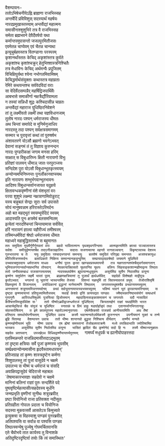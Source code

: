 वैशम्पायनः-  
ततोऽभिषेचनीयेऽह्नि ब्राह्मणा राजभिस्सह  
अन्तर्वेदिं प्रविविशुस् सदस्यार्थं महर्षयः  
नारदप्रमुखास्तस्याम् अन्तर्वेद्यां महात्मनः  
समासीनाश्शुशुभिरे तत्र वै राजभिस्सह  
समेता ब्रह्मभवने देवैर्देवर्षयो यथा  
कर्मान्तरमुपासन्तो जजल्पुरमितौजसः  
एवमेतन्न चाप्येवम् एवं चैतन्न चान्यथा  
इत्यूचुर्बहवस्तत्र वितण्डानाः परस्परम्  
कृशानर्थांस्ततः केचिद् अकृशांस्तत्र कुर्वते  
अकृशांश्च कृशांश्चक्रुर् हेतुभिश्शास्त्रनिश्चितैः  
तत्र मेधाविनः केचिद् अर्थमन्यैः प्रपूजितम्  
विचिक्षिपुर्यथा श्येना नभोगतमिवामिषम्  
केचिद्धर्मार्थसंयुक्ताः कथास्तत्र महाव्रताः  
रेमिरे कथयन्तश्च सर्ववेदविदां वराः  
सा वेदिर्वेदसम्पन्नैर् महर्षिद्विजपार्थिवैः  
आबभासे समाकीर्णा नक्षत्रैर्द्यौरिवामला  
न तस्यां सन्निधौ शूद्रः कश्चिदासीन्न चाव्रतः  
अन्तर्वेद्यां महाराज युधिष्ठिरनिवेशने  
तां तु लक्ष्मीवतो लक्ष्मीं तथा यज्ञविधानजाम्  
तुतोष नारदः पश्यन् धर्मराजस्य धीमतः  
अथ चिन्तां समापेदे स मुनिर्मनुजाधिप  
नारदस्तु तदा पश्यन् सर्वक्षत्रसमागमम्  
सस्मार च पुरावृत्तां कथां तां पुरुषर्षभ  
अंशावतरणे योऽसौ ब्रह्मणो भवनेऽभवत्  
देवानां सङ्गमं तं तु विज्ञाय कुरुनन्दन  
नारदः पुण्डरीकाक्षं जगाम मनसा हरिम्  
साक्षात् स विबुधारिघ्नः क्षितौ नारायणो विभुः  
प्रतिज्ञां पालयन् धीमाञ् जातः परपुरञ्जयः  
सन्दिदेश पुरा योऽसौ विबुधान्भूतकृत्स्वयम्  
अन्योन्यमभिनिघ्नन्तः पुनर्लोकानवाप्स्यथ  
इति नारायणः शम्भुर्भगवान्भूतभावनः  
आदिश्य विबुधान्सर्वानजायत यदुक्षये  
क्षितावन्धकवृष्णीनां वंशे वंशभृतां वरः  
परया शुशुभे लक्ष्म्या नक्षत्राणामिवोडुराट्  
यस्य बाहुबलं सेन्द्राः सुराः सर्व उपासते  
सोयं मानुषवन्नाम हरिरास्तेऽरिमर्दनः  
अहो बत महद्भूतं स्वयम्भूर्यदिदं स्वयम्  
आदास्यति पुनः क्षत्रमेवं बलसमन्वितम्  
इत्येतां नारदश्चिन्तां चिन्तयामास सर्ववित्  
हरिं नारायणं ज्ञात्वा यज्ञैरीज्यं तमीश्वरम्  
तस्मिन्धर्मविदां श्रेष्ठो धर्मराजस्य धीमतः  
महाध्वरे महाबुद्धिस्तस्थौ स बहुमानतः  
`ततः समुदिता मुख्यैर्गुणैर्गुणवतां वराः  
बहवो भावितात्मानः पृथक्पृथगरिन्दमाः  
आत्मकृत्यमिति ज्ञात्वा पाञ्चालास्तत्र सर्वशः  
समीयुर्वृष्णयश्चैव तदाऽनीकाग्रहारिणः  
सदाराः सजनामात्या वहन्तो रत्नसञ्चयान्  
विकृष्टत्वाच्च देशस्य गुरुभारतया च ते  
ययुः प्रमुदिताः पश्चाद्भगवन्तं समन्वयुः  
बलशेषं समुदितं परिगृह्य समन्ततः  
अजश्चक्रायुधः शौरिरमित्रगणमर्दनः  
बलाधिकारे निक्षिप्य सम्मान्यानकदुन्दुभिम्  
सम्प्रायाद्यादवश्रेष्ठो जयमाने युधिष्ठिरे  
उच्चावचमुपादाय धर्मराजाय माधवः  
धनौघं पुरतः कृत्वा खाण्डवप्रस्थमाययौ  
तत्र यज्ञगतान्पश्यंश्चैद्यवर्गसमागतान्  
भूमिपालगणान्सर्वान्सप्रभानिव तोयदान्  
मेघकायान्निवसतो यूथपानिव यूथपः  
बलिनः सिंहसङ्काशान्महीमावृत्य तिष्ठतः  
ततो जनौघसम्बाधं राजसागरमव्ययम्  
नादयन्रथघोषेण ह्युपायान्मधुसूदनः  
असूर्यमिव सूर्येण निवातमिव वायुना  
कृष्णेन समुपेतेन जहर्षे भारतं पुरम्  
ब्राह्मणक्षत्रियाणां तु पूजार्थं ह्यर्थधर्मवित्  
सहदेवो विशेषज्ञो माद्रीपुत्रः कृतोऽभवत्  
भगवन्तं तु भूतानां भास्वन्तमिव तेजसा  
विशन्तं यज्ञभूमिं तां सितस्यावरजं प्रभुम्  
तेजोराशिमृषिं विप्रमदृश्यं वै विजानताम्  
वयोधिकानां वृद्धानां मार्गमात्मनि तिष्ठताम्  
जगतस्तस्थुषश्चैव प्रभवाप्ययमच्युतम्  
अनन्तमन्तं शत्रूणाममित्रगणमर्दनम्  
प्रभवं सर्वभूतानामापत्स्वभयमच्युतम्  
भविष्यं भावनं भूतं द्वारवत्यामरिन्दमम्  
स दृष्ट्वा कृष्णमायान्तं प्रतिपूज्यामितौजसम्  
यथार्हं केशवे वृत्तिं प्रत्यपद्यत पाण्डवः  
ज्यैष्ठ्यकानिष्ठ्यसंयोगं सम्प्रधार्य गुणागुणैः  
आरिराधयिषुर्धर्मः पूजयित्वा द्विजोत्तमान्  
महदादित्यसङ्काशमासनं च जगत्पतेः  
ददौ नासादितं कैश्चित्तस्मिन्नुपविवेश सः'  
ततो भीष्मोऽब्रवीद्राजन्धर्मराजं युधिष्ठिरम्  
क्रियतामर्हणं राज्ञां यथार्हमिति भारत  
आचार्यमृत्विजं चैव संयुजं च युधिष्ठिर  
स्नातकं च प्रियं प्राहुः षडर्घार्हान्नृपं तथा  
एतानर्घ्यानभिगतानाहुः संवत्सरोषितान्  
त इमे कालपूगस्य महतोऽस्मानुपागताः  
एषामेकैकशो राजन्नर्घ आनीयतामिति  
अथ तैषां वरिष्ठाय समर्थायोपनीयताम्  
युधिष्ठिर उवाच  
कस्मै भवान्मन्यतेऽर्घमेकस्मै कुरुनन्दन  
उपनीयमानं युक्तं च तन्मे ब्रूहि पितामह  
वैशम्पायन उवाच  
ततो भीष्मः शान्तनवो बुद्ध्या निश्चित्य वीर्यवान्  
वार्ष्णेयं मन्यते कृष्णमर्हणीयतमं भुवि  
भीष्ण उवाच  
एष ह्येषां समस्तानां तेजोबलपराक्रमैः  
मध्ये तपन्निवाभाति ज्योतिषामिव भास्करः  
असूर्यमिव सूर्येण निर्वातमिव वायुना  
भासितं ह्लादितं चैव कृष्णेनेदं सदो हि नः  
तस्मै भीष्माभ्यनुज्ञातः सहदेवः प्रतापवान्  
उपजह्रेऽथ विधिवद्वार्ष्णेयायार्घ्यमुत्तमम्  
`गामर्घ्यं मधुपर्कं च ह्यानीयोपाहरत्तदा  
एतस्मिन्नन्तरे राजन्निदमासीत्तदाऽद्भुतम्  
तां दृष्ट्वा क्षत्रियाः सर्वे पूजां कृष्णस्य भूयसीम्  
सम्प्रेक्ष्यान्योन्यमासीना हृदयैस्तामधारयन्'  
प्रतिजग्राह तां कृष्णः शास्त्रदृष्टेन कर्मणा  
शिशुपालस्तु तां पूजां वासुदेवे न चक्षमे  
उपालभ्य स भीष्मं च धर्मराजं च संसदि  
अवाक्षिपद्वासुदेवं चेदिराजो महाबलः  
`तेषामाकारभावज्ञः सहदेवो न चक्षमे  
मानिनां बलिनां राज्ञां पुरुः सन्दर्शिते पदे  
पुष्पवृष्टिर्महत्यासीत्सहदेवस्य मूर्धनि  
जन्मप्रभृति वृष्णीनां सुनीथः शत्रुरब्रवीत्  
प्रष्टा वियोनिजो राजा प्रतिवक्ता नदीसुतः  
प्रतिग्रहीता गोपालः प्रदाता च वियोनिजः  
सदस्या मूकवत्सर्वे आसतेऽत्र किमुच्यते  
इत्युक्त्वा स विहस्याशु पाण्डवं पुनरब्रवीत्  
अतिपश्यसि वा सर्वान्न वा पश्यसि पाण्डव  
तिष्ठत्स्वन्येषु पूज्येषु गोपमर्चितवानसि  
एते चैवोभये तात कार्यस्य तु विनाशके  
अतिदृष्टिरदृष्टिर्वा तयोः किं त्वं समास्थितः'  
